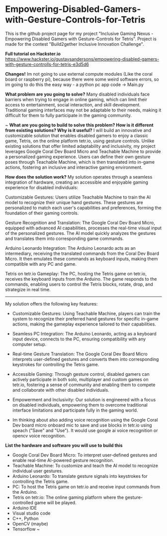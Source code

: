 # Empowering-Disabled-Gamers-with-Gesture-Controls-for-Tetris
This is the github project page for my project "Inclusive Gaming Nexus - Empowering Disabled Gamers with Gesture-Controls for Tetris".
Project is made for the contest "Build2gether Inclusive Innovation Challenge".

**Full tutorial on Hackster.io**
https://www.hackster.io/gustavsandersons/empowering-disabled-gamers-with-gesture-controlls-for-tetris-e3d5d6

**Changes!**
Im not going to use external compute modules (Like the coral board or raspberry pi), because there were some weird software errors, so im going to do this the easy way - a python pc app
code -> Main.py

**What problem are you going to solve?**
Many disabled individuals face barriers when trying to engage in online gaming, which can limit their access to entertainment, social interaction, and skill development. Traditional gaming interfaces may not be adaptable to their needs, making it difficult for them to fully participate in the gaming community.

~ **What are you going to build to solve this problem? How is it different from existing solutions? Why is it useful?**
I will build an innovative and customizable solution that enables disabled gamers to enjoy a classic game, Tetris, on the online platform tetr.io, using gesture controls. Unlike existing solutions that offer limited adaptability and inclusivity, my project leverages Google Coral Dev Board Micro and Teachable Machine to provide a personalized gaming experience. Users can define their own gesture poses through Teachable Machine, which is then translated into in-game actions, fostering an inclusive and interactive gaming environment.

**How does the solution work?**
My solution operates through a seamless integration of hardware, creating an accessible and enjoyable gaming experience for disabled individuals:

Customizable Gestures:
Users utilize Teachable Machine to train the AI model to recognize their unique hand gestures.
These gestures are personalized to match each user's capabilities and preferences, forming the foundation of their gaming controls.

Gesture Recognition and Translation:
The Google Coral Dev Board Micro, equipped with advanced AI capabilities, processes the real-time visual input of the personalized gestures.
The AI model quickly analyzes the gestures and translates them into corresponding game commands.

Arduino Leonardo Integration:
The Arduino Leonardo acts as an intermediary, receiving the translated commands from the Coral Dev Board Micro.
It then emulates these commands as keyboard inputs, making them compatible with any PC and game.

Tetris on tetr.io Gameplay:
The PC, hosting the Tetris game on tetr.io, receives the keyboard inputs from the Arduino.
The game responds to the commands, enabling users to control the Tetris blocks, rotate, drop, and strategize in real time.

----------------------------------------------------------------------------------------------------------------

My solution offers the following key features:

* Customizable Gestures: Using Teachable Machine, players can train the system to recognize their preferred hand gestures for specific in-game actions, making the gameplay experience tailored to their capabilities.

* Seamless PC Integration: The Arduino Leonardo, acting as a keyboard input device, connects to the PC, ensuring compatibility with any computer setup.

* Real-time Gesture Translation: The Google Coral Dev Board Micro interprets user-defined gestures and converts them into corresponding keystrokes for controlling the Tetris game.

* Accessible Gaming: Through gesture control, disabled gamers can actively participate in both solo, multiplayer and custom games on tetr.io, fostering a sense of community and enabling them to compete and collaborate with other disabled individuals.

* Empowerment and Inclusivity: Our solution is engineered with a focus on disabled individuals, empowering them to overcome traditional interface limitations and participate fully in the gaming world.

* Im thinking about also adding voice recognition using the Google Coral Dev board micro onboard mic to save and use blocks in tetr.io using speach ("Save" and "Use"). It would use google ai voice recognition or opencv voice recognition.

**List the hardware and software you will use to build this**
* Google Coral Dev Board Micro: To interpret user-defined gestures and enable real-time AI-powered gesture recognition.
* Teachable Machine: To customize and teach the AI model to recognize individual user gestures.
* Arduino Leonardo: To translate gesture signals into keystrokes for controlling the Tetris game.
* PC: To host the Tetris game on tetr.io and receive input commands from the Arduino.
* Tetris on tetr.io: The online gaming platform where the gesture-controlled game will be played.
* Arduino IDE
* Visual studio code
* C++, Python
* OpenCV (maybe)
* Tensorflow ~
